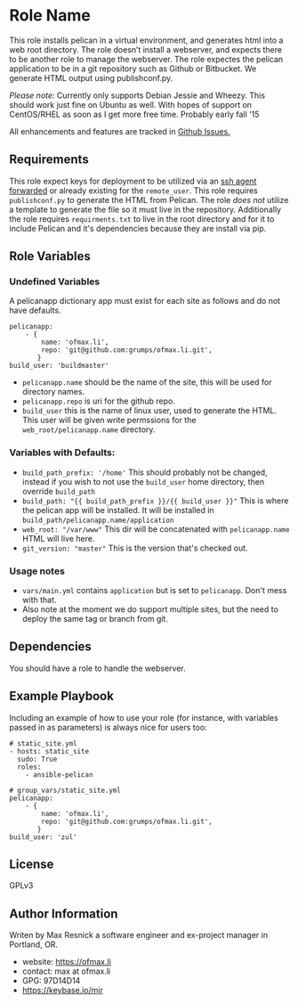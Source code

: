 Role Name
=========

This role installs pelican in a virtual environment, and generates html into a web root directory. The role doesn’t install a webserver, and expects there to be another role to manage the webserver. The role expectes the pelican application to be in a git repository such as Github or Bitbucket. We generate HTML output using publishconf.py. 

*Please note:* Currently only supports Debian Jessie and Wheezy. This should work just fine on Ubuntu as well. With hopes of support on CentOS/RHEL as soon as I get more free time. Probably early fall '15

All enhancements and features are tracked in [Github Issues.][2]

Requirements
------------

This role expect keys for deployment to be utilized via an [ssh agent forwarded][1] or already existing for the `remote_user`.  This role requires `publishconf.py` to generate the HTML from Pelican. The role *does not* utilize a template to generate the file so it must live in the repository. Additionally the role requires `requirments.txt` to live in the root directory and for it to include Pelican and it's dependencies because they are install via pip.

Role Variables
--------------

### Undefined Variables
A pelicanapp dictionary app must exist for each site as follows and do not have defaults. 
```
pelicanapp:
    - {
        name: 'ofmax.li',
        repo: 'git@github.com:grumps/ofmax.li.git',
       }
build_user: 'buildmaster'
```
* `pelicanapp.name` should be the name of the site, this will be used for directory names.
* `pelicanapp.repo` is uri for the github repo.
* `build_user` this is the name of linux user, used to generate the HTML. This user will be given write permssions for the `web_root/pelicanapp.name` directory.

### Variables with Defaults:

* `build_path_prefix: '/home'` This should probably not be changed, instead if you wish to not use the `build_user` home directory, then override `build_path`
* `build_path: "{{ build_path_prefix }}/{{ build_user }}"` This is where the pelican app will be installed. It will be installed in `build_path/pelicanapp.name/application`
* `web_root: "/var/www"` This dir will be concatenated with `pelicanapp.name` HTML will live here.
* `git_version: "master"` This is the version that's checked out.

### Usage notes

 * `vars/main.yml` contains `application` but is set to `pelicanapp`. Don't mess with that.
 * Also note at the moment we do support multiple sites, but the need to deploy the same tag or branch from git.


Dependencies
------------

You should have a role to handle the webserver.

Example Playbook
----------------

Including an example of how to use your role (for instance, with variables passed in as parameters) is always nice for users too:
```
# static_site.yml
- hosts: static_site
  sudo: True
  roles:
    - ansible-pelican
```

```
# group_vars/static_site.yml
pelicanapp:
    - {
        name: 'ofmax.li',
        repo: 'git@github.com:grumps/ofmax.li.git',
       }
build_user: 'zul'
```
License
-------

GPLv3

Author Information
------------------

Writen by Max Resnick a software engineer and ex-project manager in Portland, OR.

* website: https://ofmax.li
* contact: max at ofmax.li
* GPG: 97D14D14
* https://keybase.io/mjr

[1]: https://developer.github.com/guides/using-ssh-agent-forwarding/
[2]: https://github.com/grumps/ansible-pelican/issues?utf8=%E2%9C%93&q=is%3Aissue+is%3Aopen++is%3Aenhancement